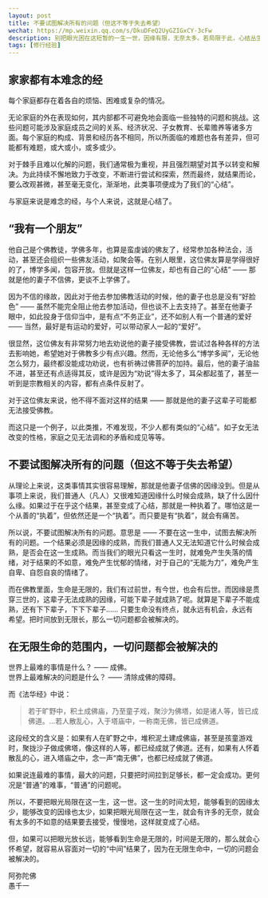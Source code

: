 ```yaml
---
layout: post
title: 不要试图解决所有的问题（但这不等于失去希望）
wechat: https://mp.weixin.qq.com/s/DkuDFeQ2UyGZIGxCY-3cFw
description: 别把眼光困在这短暂的一生一世，因缘有限，无奈太多。若局限于此，心结丛生。可倘若目光长远，知晓生命与时间无限，便能心怀希望，从容面对所有“中间”结果。在无限生命里，一切问题终会解决！ 
tags: [修行经验]
---
```


## 家家都有本难念的经

每个家庭都存在着各自的烦恼、困难或复杂的情况。

无论家庭的外在表现如何，其内部都不可避免地会面临一些独特的问题和挑战。这些问题可能涉及家庭成员之间的关系、经济状况、子女教育、长辈赡养等诸多方面。每个家庭的构成、背景和经历各不相同，所以所面临的难题也各有差异，但可能都有难题，或大或小，或多或少。

对于棘手且难以化解的问题，我们通常极为重视，并且强烈期望对其予以转变和解决。为此持续不懈地致力于改变，不断进行尝试和探索，然而最终，就结果而论，要么改观甚微，甚至毫无变化，渐渐地，此类事项便成为了我们的“心结”。 

与家庭来说是难念的经，与个人来说，这就是心结了。

## “我有一个朋友”

他自己是个佛教徒，学佛多年，也算是蛮虔诚的佛友了，经常参加各种法会，活动，甚至还会组织一些佛友活动，如聚会等。在别人眼里，这位佛友算是学得很好的了，博学多闻，包容开放。但就是这样一位佛友，却也有自己的“心结” —— 那就是他的妻子不信佛，更谈不上学佛了。

因为不信的缘故，因此对于他去参加佛教活动的时候，他的妻子也总是没有“好脸色” —— 虽然不能完全阻止他去参加活动，但也谈不上去支持了。甚至在他妻子眼中，如此投身于信仰当中，是有点“不务正业”，还不如别人有一个普通的爱好 —— 当然，最好是有运动的爱好，可以带动家人一起的“爱好”。

很显然，这位佛友有非常努力地去劝说他的妻子接受佛教，尝试过各种各样的方法去影响她，希望她对于佛教多少有点兴趣。然而，无论他多么“博学多闻”，无论他怎么努力，最终都没能成功劝说，也有祈祷过佛菩萨的加持。最后，他的妻子油盐不进，甚至还有点适得其反，或许是因为“劝说”得太多了，耳朵都起茧了，甚至一听到是宗教相关的内容，都有点条件反射了。

对于这位佛友来说，他不得不面对这样的结果 —— 那就是他的妻子这辈子可能都无法接受佛教。

而这只是一个例子，以此类推，不难发现，不少人都有类似的“心结”。如子女无法改变的性格，家庭之见无法调和的矛盾和成见等等。

## 不要试图解决所有的问题（但这不等于失去希望）

从理论上来说，这类事情其实很容易理解，那就是他妻子信佛的因缘没到。但是从事项上来说，我们普通人（凡人）又很难知道因缘什么时候会成熟，缺了什么因什么缘。如果过于在乎这个结果，甚至变成了心结，那就是一种执着了。哪怕这是一个从善的“执着”，但依然还是一个“执着”。而只要是有“执着”，就会有痛苦。

所以说，不要试图解决所有的问题。意思是 —— 不要在这一生中，试图去解决所有的问题。一个结果必须是因缘的成熟，而我们普通人又无法知道它什么时候会成熟，是否会在这一生成熟。而当我们的眼光只看这一生时，就难免产生失落的情绪，对于结果的不如意，难免产生忧郁的情绪，对于自己的“无能为力”，难免产生自卑、自怨自哀的情绪了。

而在佛教里面，生命是无限的，我们有过前世，有今世，也会有后世。而因缘是贯穿三世的，这辈子无法成熟的因缘，可能下辈子就成熟了呢。就算是下辈子不能成熟，还有下下辈子，下下下辈子…… 只要生命没有终点，就永远有机会，永远有希望。把时间放到无限长，那么一切问题都会被解决的。

## 在无限生命的范围内，一切问题都会被解决的

世界上最难的事情是什么？ —— 成佛。<br>
世界上最难解决的问题是什么？ —— 清除成佛的障碍。<br>

而《法华经》中说：
> 若于旷野中，积土成佛庙，乃至童子戏，聚沙为佛塔，如是诸人等，皆已成佛道。...若人散乱心，入于塔庙中，一称南无佛，皆已成佛道。

这段经文的含义是：如果有人在旷野之中，堆积泥土建成佛庙，甚至是孩童游戏时，聚拢沙子做成佛塔，像这样的人等，都已经成就了佛道。还有，如果有人怀着散乱的心，进入塔庙之中，念一声“南无佛”，也都已经成就了佛道。

如果说连最难的事情，最大的问题，只要把时间拉到足够长，都一定会成功。更何况是“普通”的难事，“普通”的问题呢。

所以，不要把眼光局限在这一生，这一世。这一生的时间太短，能够看到的因缘太少，能够改变的因缘也太少，如果把眼光局限在这一生，就会有许多的无奈，就会有太多的不如意的结果要去接受，慢慢地，这样就变成了心结。

但，如果可以把眼光放长远，能够看到生命是无限的，时间是无限的，那么就会心怀希望，就容易从容面对一切的“中间”结果了，因为在无限生命中，一切的问题会被解决的。

阿弥陀佛<br>
愚千一
